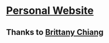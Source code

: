 # [Personal Website](https://jatin2003.github.io)



## Thanks to [Brittany Chiang](https://github.com/bchiang7/bchiang7.github.io)
